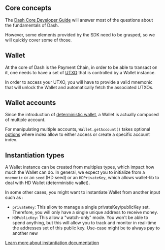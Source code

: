 ## Core concepts

The [Dash Core Developer Guide](https://dashcore.readme.io/docs/core-guide-introduction) will answer most of the questions about the fundamentals of Dash.   

However, some elements provided by the SDK need to be grasped, so we will quickly cover some of those.

## Wallet

At the core of Dash is the Payment Chain, in order to be able to transact on it, one needs to have a set of [UTXO](https://dashcore.readme.io/docs/core-guide-block-chain-transaction-data) that is controlled by a Wallet instance.  

In order to access your UTXO, you will have to provide a valid mnemonic that will unlock the Wallet and automatically fetch the associated UTXOs.

## Wallet accounts

Since the introduction of [deterministic wallet](https://github.com/bitcoin/bips/blob/master/bip-0044.mediawiki), a Wallet is actually composed of multiple account. 

For manipulating multiple accounts, `Wallet.getAccount()` takes optional [options](/wallet/getAccount.md) where index allow to either access or create a specific account index. 

## Instantiation types

A Wallet instance can be created from multiples types, which impact how much the Wallet can do. 
In general, we expect you to initialize from a `mnemonic` or an `seed` (HD seed) or an `HDPrivateKey`, which allows wallet-lib to deal with HD Wallet (deterministic wallet).  

In some other cases, you might want to instantiate Wallet from another input such as : 
- `privateKey`: This allow to manage a single privateKey/publicKey set. Therefore, you will only have a single unique address to receive money. 
- `HDPublicKey`: This allow a "watch-only" mode. You won't be able to spend anything, but this will allow you to track and monitor in real-time the addresses set of this public key. Use-case might be to always pay to another new 

[Learn more about instantiation documentation](/wallet/Wallet.md)
